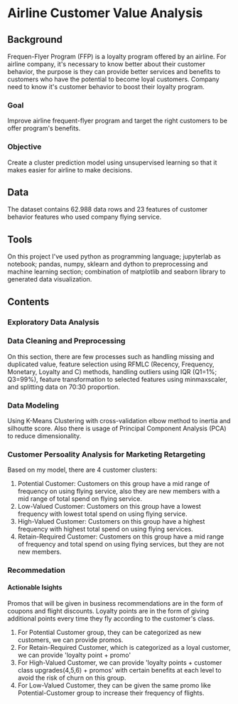 # Airline Customer Value Analysis
## Background
Frequen-Flyer Program (FFP) is a loyalty program offered by an airline. For airline company, it's necessary to know better about their customer behavior, the purpose is they can provide better services and benefits to customers who have the potential to become loyal customers.
Company need to know it's customer behavior to boost their loyalty program.
### Goal
Improve airline frequent-flyer program and target the right customers to be offer program's benefits.
### Objective 
Create a cluster prediction model using unsupervised learning so that it makes easier for airline to make decisions.
## Data
The dataset contains 62.988 data rows and 23 features of customer behavior features who used company flying service.
## Tools
On this project I've used python as programming language; jupyterlab as notebook; pandas, numpy, sklearn and dython to preprocessing and machine learning section; combination of matplotlib and seaborn library to generated data visualization.
## Contents
### **Exploratory Data Analysis**
### **Data Cleaning and Preprocessing**
On this section, there are few processes such as handling missing and duplicated value, feature selection using RFMLC (Recency, Frequency, Monetary, Loyalty and C) methods, handling outliers using IQR (Q1=1%; Q3=99%), feature transformation to selected features using minmaxscaler, and splitting data on 70:30 proportion.
### **Data Modeling**
Using K-Means Clustering with cross-validation elbow method to inertia and silhoutte score. Also there is usage of Principal Component Analysis (PCA) to reduce dimensionality.
### **Customer Persoality Analysis for Marketing Retargeting**
Based on my model, there are 4 customer clusters:
1. Potential Customer:
Customers on this group have a mid range of frequency on using flying service, also they are new members with a mid range of total spend on flying service.
2. Low-Valued Customer:
Customers on this group have a lowest frequency with lowest total spend on using flying service.
3. High-Valued Customer:
Customers on this group have a highest frequency with highest total spend on using flying services.
4. Retain-Required Customer:
Customers on this group have a mid range of frequency and total spend on using flying services, but they are not new members.
### **Recommedation**
#### Actionable Isights
Promos that will be given in business recommendations are in the form of coupons and flight discounts. Loyalty points are in the form of giving additional points every time they fly according to the customer's class.
1. For Potential Customer group, they can be categorized as new customers, we can provide promos.
2. For Retain-Required Customer, which is categorized as a loyal customer, we can provide 'loyalty point + promo'
3. For High-Valued Customer, we can provide 'loyalty points + customer class upgrades(4,5,6) + promos' with certain benefits at each level to avoid the risk of churn on this group.
4. For Low-Valued Customer, they can be given the same promo like Potential-Customer group to increase their frequency of flights.
